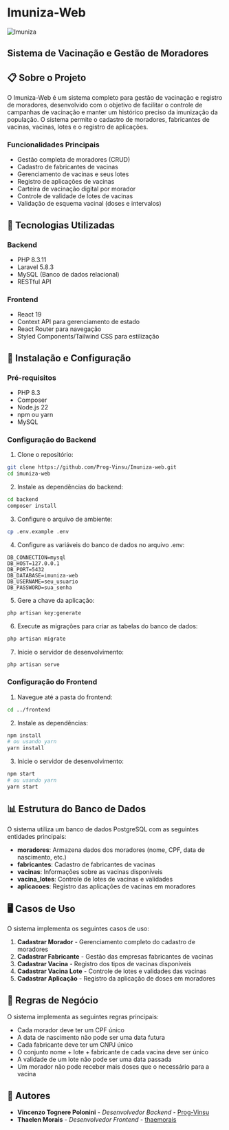 # Imuniza-Web

![Imuniza](https://github.com/user-attachments/assets/6f08f473-ed00-4adb-9015-73fe7e18da82)

## Sistema de Vacinação e Gestão de Moradores



## 📋 Sobre o Projeto

O Imuniza-Web é um sistema completo para gestão de vacinação e registro de moradores, desenvolvido com o objetivo de facilitar o controle de campanhas de vacinação e manter um histórico preciso da imunização da população. O sistema permite o cadastro de moradores, fabricantes de vacinas, vacinas, lotes e o registro de aplicações.

### Funcionalidades Principais

- Gestão completa de moradores (CRUD)
- Cadastro de fabricantes de vacinas
- Gerenciamento de vacinas e seus lotes
- Registro de aplicações de vacinas
- Carteira de vacinação digital por morador
- Controle de validade de lotes de vacinas
- Validação de esquema vacinal (doses e intervalos)

## 🚀 Tecnologias Utilizadas

### Backend
- PHP 8.3.11
- Laravel 5.8.3
- MySQL (Banco de dados relacional)
- RESTful API

### Frontend
- React 19
- Context API para gerenciamento de estado
- React Router para navegação
- Styled Components/Tailwind CSS para estilização

## 🔧 Instalação e Configuração

### Pré-requisitos
- PHP 8.3
- Composer
- Node.js 22
- npm ou yarn
- MySQL

### Configuração do Backend

1. Clone o repositório:
```bash
git clone https://github.com/Prog-Vinsu/Imuniza-web.git
cd imuniza-web
```

2. Instale as dependências do backend:
```bash
cd backend
composer install
```

3. Configure o arquivo de ambiente:
```bash
cp .env.example .env
```

4. Configure as variáveis do banco de dados no arquivo .env:
```
DB_CONNECTION=mysql
DB_HOST=127.0.0.1
DB_PORT=5432
DB_DATABASE=imuniza-web
DB_USERNAME=seu_usuario
DB_PASSWORD=sua_senha
```

5. Gere a chave da aplicação:
```bash
php artisan key:generate
```

6. Execute as migrações para criar as tabelas do banco de dados:
```bash
php artisan migrate
```

7. Inicie o servidor de desenvolvimento:
```bash
php artisan serve
```

### Configuração do Frontend

1. Navegue até a pasta do frontend:
```bash
cd ../frontend
```

2. Instale as dependências:
```bash
npm install
# ou usando yarn
yarn install
```

3. Inicie o servidor de desenvolvimento:
```bash
npm start
# ou usando yarn
yarn start
```

## 📊 Estrutura do Banco de Dados

O sistema utiliza um banco de dados PostgreSQL com as seguintes entidades principais:

- **moradores**: Armazena dados dos moradores (nome, CPF, data de nascimento, etc.)
- **fabricantes**: Cadastro de fabricantes de vacinas
- **vacinas**: Informações sobre as vacinas disponíveis
- **vacina_lotes**: Controle de lotes de vacinas e validades
- **aplicacoes**: Registro das aplicações de vacinas em moradores

## 🖥️ Casos de Uso

O sistema implementa os seguintes casos de uso:

1. **Cadastrar Morador** - Gerenciamento completo do cadastro de moradores
2. **Cadastrar Fabricante** - Gestão das empresas fabricantes de vacinas
3. **Cadastrar Vacina** - Registro dos tipos de vacinas disponíveis
4. **Cadastrar Vacina Lote** - Controle de lotes e validades das vacinas
5. **Cadastrar Aplicação** - Registro da aplicação de doses em moradores

## 📝 Regras de Negócio

O sistema implementa as seguintes regras principais:

- Cada morador deve ter um CPF único
- A data de nascimento não pode ser uma data futura
- Cada fabricante deve ter um CNPJ único
- O conjunto nome + lote + fabricante de cada vacina deve ser único
- A validade de um lote não pode ser uma data passada
- Um morador não pode receber mais doses que o necessário para a vacina


## 👥 Autores

- **Vincenzo Tognere Polonini** - *Desenvolvedor Backend* - [Prog-Vinsu](https://github.com/Prog-Vinsu)
- **Thaelen Morais** - *Desenvolvedor Frontend* - [thaemorais](https://github.com/thaemorais)
